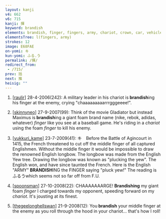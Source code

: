 ```yaml
---
layout: kanji
v4: 662
v6: 715
kanji: 揮
keyword: brandish
elements: brandish, finger, fingers, army, chariot, crown, car, vehicle
elementsTree: l(fingers, army)
strokes: 12
image: E68FAE
on-yomi: キ
kun-yomi: ふる.う
permalink: /揮/
redirect_from:
 - /715/
prev: 括
next: 推
heisig: ""
---
```


1) [<a href="http://kanji.koohii.com/profile/raulir">raulir</a>] 28-4-2006(242): A military leader in his chariot is<strong> brandish</strong>ing his finger at the enemy, crying &quot;chaaaaaaaaarrrgggeeee!&quot;.

2) [<a href="http://kanji.koohii.com/profile/skinnyneo">skinnyneo</a>] 27-9-2007(99): Think of the movie Gladiator but instead Maximus is<strong> brandish</strong>ing a giant foam brand name (nike, rebok, adidas, whatever) <em>finger</em> like you see at a baseball game. He&#039;s riding in a <em>chariot</em> using the foam <em>finger</em> to kill his enemy.

3) [<a href="http://kanji.koohii.com/profile/yukkuri_kame">yukkuri_kame</a>] 23-7-2009(41): キ　Before the Battle of Agincourt in 1415, the French threatened to cut off the middle finger of all captured Englishmen. Without the middle finger it would be impossible to draw the renowned English longbow. The longbow was made from the English Yew tree. Drawing the longbow was known as &quot;plucking the yew&quot;. The English won, and have since taunted the French. Here is the English &quot;ARMY&quot;<strong> BRANDISH</strong>ING the FINGER saying &quot;pluck yew!&quot; The reading is ふるうwhich seems not so far off from F.U.

4) [<a href="http://kanji.koohii.com/profile/spoonsman">spoonsman</a>] 27-10-2008(22): CHAAAAAAARGE! <strong>Brandishing</strong> my giant foam <em>finger</em> I charged towards my opponent, speeding forward on my <em>chariot</em>. It&#039;s jousting at its finest.

5) [<a href="http://kanji.koohii.com/profile/thegeelonghellswan">thegeelonghellswan</a>] 21-9-2008(12): You<strong> brandish</strong> your middle finger at the enemy as you roll through the hood in your chariot... that&#039;s how I roll!

